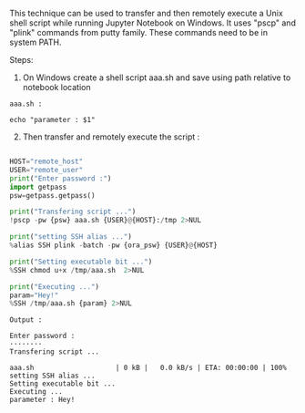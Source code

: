 This technique can be used to transfer and then remotely execute a Unix shell script while running Jupyter Notebook on Windows.
It uses "pscp" and "plink" commands from putty family. These commands need to be in system PATH.

Steps:

1. On Windows create a shell script aaa.sh and save using path relative to notebook location

``` shell
aaa.sh :

echo "parameter : $1"
```

2. Then transfer and remotely execute the script :

``` python

HOST="remote_host"
USER="remote_user"
print("Enter password :")
import getpass
psw=getpass.getpass()

print("Transfering script ...")
!pscp -pw {psw} aaa.sh {USER}@{HOST}:/tmp 2>NUL

print("setting SSH alias ...") 
%alias SSH plink -batch -pw {ora_psw} {USER}@{HOST}

print("Setting executable bit ...")
%SSH chmod u+x /tmp/aaa.sh  2>NUL

print("Executing ...")
param="Hey!"
%SSH /tmp/aaa.sh {param} 2>NUL
```

```
Output :

Enter password :
········
Transfering script ...

aaa.sh                    | 0 kB |   0.0 kB/s | ETA: 00:00:00 | 100%
setting SSH alias ...
Setting executable bit ...
Executing ...
parameter : Hey!
```
